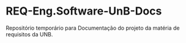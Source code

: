 # REQ-Eng.Software-UnB-Docs
Repositório temporário para Documentação do projeto da matéria de requisitos da UNB.
